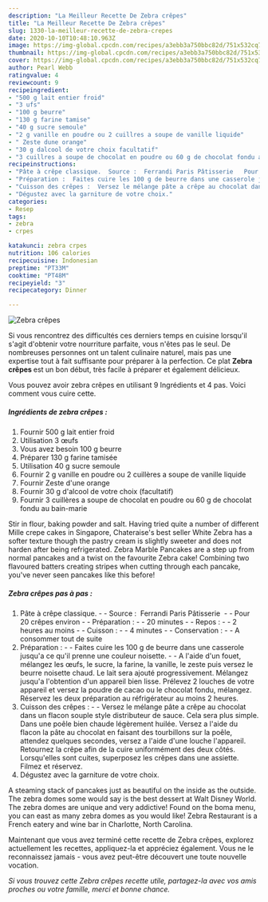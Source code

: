 ```yaml
---
description: "La Meilleur Recette De Zebra crêpes"
title: "La Meilleur Recette De Zebra crêpes"
slug: 1330-la-meilleur-recette-de-zebra-crepes
date: 2020-10-10T10:48:10.963Z
image: https://img-global.cpcdn.com/recipes/a3ebb3a750bbc82d/751x532cq70/zebra-crepes-photo-principale-de-la-recette.jpg
thumbnail: https://img-global.cpcdn.com/recipes/a3ebb3a750bbc82d/751x532cq70/zebra-crepes-photo-principale-de-la-recette.jpg
cover: https://img-global.cpcdn.com/recipes/a3ebb3a750bbc82d/751x532cq70/zebra-crepes-photo-principale-de-la-recette.jpg
author: Pearl Webb
ratingvalue: 4
reviewcount: 9
recipeingredient:
- "500 g lait entier froid"
- "3 ufs"
- "100 g beurre"
- "130 g farine tamise"
- "40 g sucre semoule"
- "2 g vanille en poudre ou 2 cuillres a soupe de vanille liquide"
- " Zeste dune orange"
- "30 g dalcool de votre choix facultatif"
- "3 cuillres a soupe de chocolat en poudre ou 60 g de chocolat fondu au bainmarie"
recipeinstructions:
- "Pâte à crêpe classique.  Source :  Ferrandi Paris Pâtisserie   Pour 20 crêpes environ  Préparation :  20 minutes  Repos :  2 heures au moins  Cuisson :  4 minutes  Conservation :  A consommer tout de suite"
- "Préparation :  Faites cuire les 100 g de beurre dans une casserole jusqu&#39;a ce qu&#39;il prenne une couleur noisette.  A l&#39;aide d&#39;un fouet, mélangez les œufs, le sucre, la farine, la vanille, le zeste puis versez le beurre noisette chaud. Le lait sera ajouté progressivement. Mélangez jusqu&#39;a l&#39;obtention d&#39;un appareil bien lisse. Prélevez 2 louches de votre appareil et versez la poudre de cacao ou le chocolat fondu, mélangez. Réservez les deux préparation au réfrigérateur au moins 2 heures."
- "Cuisson des crêpes :  Versez le mélange pâte a crêpe au chocolat dans un flacon souple style distributeur de sauce. Cela sera plus simple. Dans une poêle bien chaude légèrement huilée. Versez a l&#39;aide du flacon la pâte au chocolat en faisant des tourbillons sur la poêle, attendez quelques secondes, versez a l&#39;aide d&#39;une louche l&#39;appareil. Retournez la crêpe afin de la cuire uniformément des deux côtés. Lorsqu&#39;elles sont cuites, superposez les crêpes dans une assiette. Filmez et réservez."
- "Dégustez avec la garniture de votre choix."
categories:
- Resep
tags:
- zebra
- crpes

katakunci: zebra crpes 
nutrition: 106 calories
recipecuisine: Indonesian
preptime: "PT33M"
cooktime: "PT48M"
recipeyield: "3"
recipecategory: Dinner

---
```



![Zebra crêpes](https://img-global.cpcdn.com/recipes/a3ebb3a750bbc82d/751x532cq70/zebra-crepes-photo-principale-de-la-recette.jpg)

Si vous rencontrez des difficultés ces derniers temps en cuisine lorsqu'il s'agit d'obtenir votre nourriture parfaite, vous n'êtes pas le seul. De nombreuses personnes ont un talent culinaire naturel, mais pas une expertise tout à fait suffisante pour préparer à la perfection. Ce plat <strong> Zebra crêpes </strong> est un bon début, très facile à préparer et également délicieux.

<!--inarticleads1-->

Vous pouvez avoir zebra crêpes en utilisant 9 Ingrédients et 4 pas. Voici comment vous cuire cette.

##### Ingrédients de zebra crêpes :

1. Fournir 500 g lait entier froid
1. Utilisation 3 œufs
1. Vous avez besoin 100 g beurre
1. Préparer 130 g farine tamisée
1. Utilisation 40 g sucre semoule
1. Fournir 2 g vanille en poudre ou 2 cuillères a soupe de vanille liquide
1. Fournir  Zeste d&#39;une orange
1. Fournir 30 g d&#39;alcool de votre choix (facultatif)
1. Fournir 3 cuillères a soupe de chocolat en poudre ou 60 g de chocolat fondu au bain-marie


Stir in flour, baking powder and salt. Having tried quite a number of different Mille crepe cakes in Singapore, Chateraise&#39;s best seller White Zebra has a softer texture though the pastry cream is slightly sweeter and does not harden after being refrigerated. Zebra Marble Pancakes are a step up from normal pancakes and a twist on the favourite Zebra cake! Combining two flavoured batters creating stripes when cutting through each pancake, you&#39;ve never seen pancakes like this before! 

<!--inarticleads2-->

##### Zebra crêpes pas à pas :

1. Pâte à crêpe classique. -  - Source :  Ferrandi Paris Pâtisserie  -  - Pour 20 crêpes environ -  - Préparation : -  - 20 minutes -  - Repos : -  - 2 heures au moins -  - Cuisson : -  - 4 minutes -  - Conservation : -  - A consommer tout de suite
1. Préparation : -  - Faites cuire les 100 g de beurre dans une casserole jusqu&#39;a ce qu&#39;il prenne une couleur noisette. -  - A l&#39;aide d&#39;un fouet, mélangez les œufs, le sucre, la farine, la vanille, le zeste puis versez le beurre noisette chaud. Le lait sera ajouté progressivement. Mélangez jusqu&#39;a l&#39;obtention d&#39;un appareil bien lisse. Prélevez 2 louches de votre appareil et versez la poudre de cacao ou le chocolat fondu, mélangez. Réservez les deux préparation au réfrigérateur au moins 2 heures.
1. Cuisson des crêpes : -  - Versez le mélange pâte a crêpe au chocolat dans un flacon souple style distributeur de sauce. Cela sera plus simple. Dans une poêle bien chaude légèrement huilée. Versez a l&#39;aide du flacon la pâte au chocolat en faisant des tourbillons sur la poêle, attendez quelques secondes, versez a l&#39;aide d&#39;une louche l&#39;appareil. Retournez la crêpe afin de la cuire uniformément des deux côtés. Lorsqu&#39;elles sont cuites, superposez les crêpes dans une assiette. Filmez et réservez.
1. Dégustez avec la garniture de votre choix.


A steaming stack of pancakes just as beautiful on the inside as the outside. The zebra domes some would say is the best dessert at Walt Disney World. The zebra domes are unique and very addictive! Found on the boma menu, you can east as many zebra domes as you would like! Zebra Restaurant is a French eatery and wine bar in Charlotte, North Carolina. 

<!--inarticleads1-->

<p>
Maintenant que vous avez terminé cette recette de Zebra crêpes, explorez actuellement les recettes, appliquez-la et appréciez également. Vous ne le reconnaissez jamais - vous avez peut-être découvert une toute nouvelle vocation.
</p>

<p>
<i>Si vous trouvez cette Zebra crêpes recette utile, partagez-la avec vos amis proches ou votre famille, merci et bonne chance.</i>
</p>
